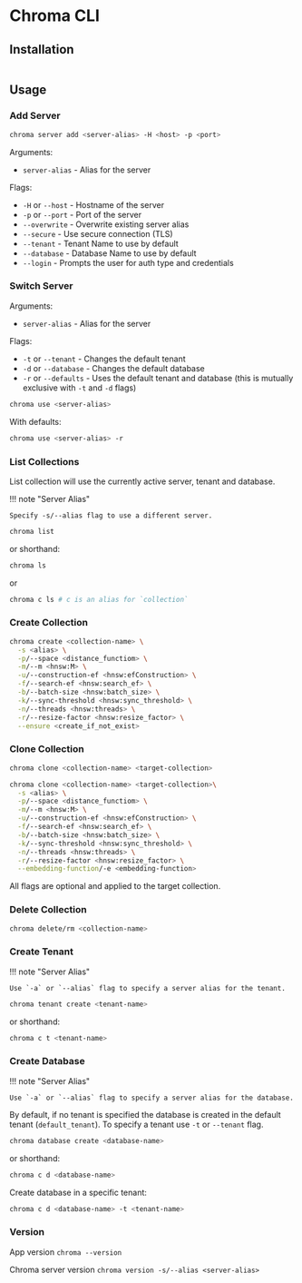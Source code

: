 # Chroma CLI

## Installation

```bash
```

## Usage

### Add Server

```bash
chroma server add <server-alias> -H <host> -p <port>
```

Arguments:

- `server-alias` - Alias for the server

Flags:

- `-H` or `--host` - Hostname of the server
- `-p` or `--port` - Port of the server
- `--overwrite` - Overwrite existing server alias
- `--secure` - Use secure connection (TLS)
- `--tenant` - Tenant Name to use by default
- `--database` - Database Name to use by default
- `--login` - Prompts the user for auth type and credentials

### Switch Server

Arguments:

- `server-alias` - Alias for the server

Flags:

- `-t` or `--tenant` - Changes the default tenant
- `-d` or `--database` - Changes the default database
- `-r` or `--defaults` - Uses the default tenant and database (this is mutually exclusive with `-t` and `-d` flags)

```bash
chroma use <server-alias>
```

With defaults:

```bash
chroma use <server-alias> -r
```

### List Collections

List collection will use the currently active server, tenant and database.

!!! note "Server Alias"

    Specify -s/--alias flag to use a different server.

```bash
chroma list
```

or shorthand:

```bash
chroma ls
```

or

```bash
chroma c ls # c is an alias for `collection`
```

### Create Collection

```bash
chroma create <collection-name> \
  -s <alias> \
  -p/--space <distance_functiom> \
  -m/--m <hnsw:M> \
  -u/--construction-ef <hnsw:efConstruction> \
  -f/--search-ef <hnsw:search_ef> \
  -b/--batch-size <hnsw:batch_size> \
  -k/--sync-threshold <hnsw:sync_threshold> \
  -n/--threads <hnsw:threads> \
  -r/--resize-factor <hnsw:resize_factor> \
  --ensure <create_if_not_exist>
```

### Clone Collection

```bash
chroma clone <collection-name> <target-collection>
```

```bash
chroma clone <collection-name> <target-collection>\
  -s <alias> \
  -p/--space <distance_functiom> \
  -m/--m <hnsw:M> \
  -u/--construction-ef <hnsw:efConstruction> \
  -f/--search-ef <hnsw:search_ef> \
  -b/--batch-size <hnsw:batch_size> \
  -k/--sync-threshold <hnsw:sync_threshold> \
  -n/--threads <hnsw:threads> \
  -r/--resize-factor <hnsw:resize_factor> \
  --embedding-function/-e <embedding-function>
```

All flags are optional and applied to the target collection.

### Delete Collection

```bash
chroma delete/rm <collection-name>
```

### Create Tenant

!!! note "Server Alias"

    Use `-a` or `--alias` flag to specify a server alias for the tenant.

```bash
chroma tenant create <tenant-name>
```

or shorthand:

```bash
chroma c t <tenant-name>
```

### Create Database

!!! note "Server Alias"

    Use `-a` or `--alias` flag to specify a server alias for the database.

By default, if no tenant is specified the database is created in the default tenant (`default_tenant`). To specify a
tenant use `-t` or `--tenant` flag.

```bash
chroma database create <database-name>
```

or shorthand:

```bash
chroma c d <database-name>
```

Create database in a specific tenant:

```bash
chroma c d <database-name> -t <tenant-name>
```

### Version

App version `chroma --version`

Chroma server version `chroma version -s/--alias <server-alias>`
